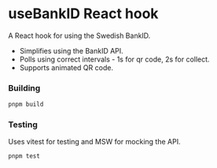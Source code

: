 # useBankID React hook

A React hook for using the Swedish BankID.
* Simplifies using the BankID API.
* Polls using correct intervals - 1s for qr code, 2s for collect.
* Supports animated QR code.

### Building

```bash
pnpm build
```

### Testing
Uses vitest for testing and MSW for mocking the API.

```bash
pnpm test
```
